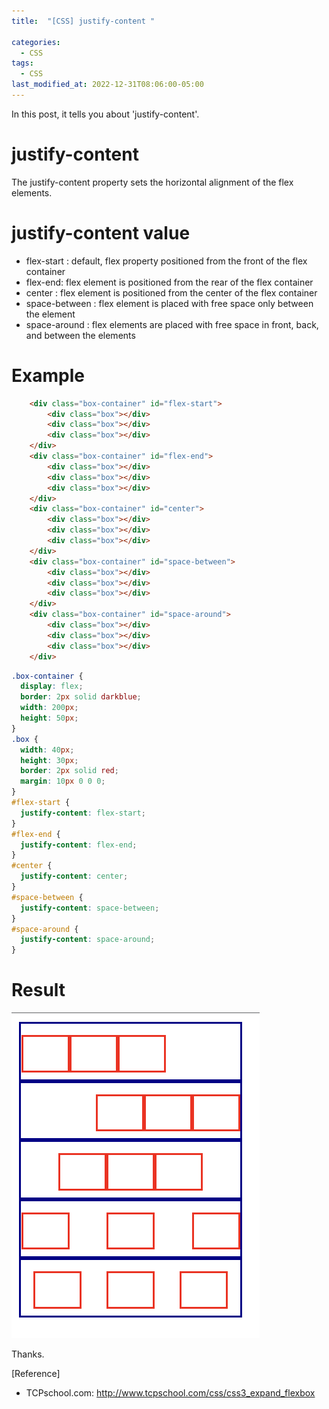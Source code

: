 ```yaml
---
title:  "[CSS] justify-content "

categories:
  - CSS
tags:
  - CSS
last_modified_at: 2022-12-31T08:06:00-05:00
---
```


In this post, it tells you about 'justify-content'.

# justify-content

The justify-content property sets the horizontal alignment of the flex elements.


# justify-content value

- flex-start : default, flex property positioned from the front of the flex container
- flex-end: flex element is positioned from the rear of the flex container
- center : flex element is positioned from the center of the flex container
- space-between : flex element is placed with free space only between the element
- space-around : flex elements are placed with free space in front, back, and between the elements

# Example

```html
	<div class="box-container" id="flex-start">
		<div class="box"></div>
		<div class="box"></div>
		<div class="box"></div>
	</div>
	<div class="box-container" id="flex-end">
		<div class="box"></div>
		<div class="box"></div>
		<div class="box"></div>
	</div>
	<div class="box-container" id="center">
		<div class="box"></div>
		<div class="box"></div>
		<div class="box"></div>
	</div>
	<div class="box-container" id="space-between">
		<div class="box"></div>
		<div class="box"></div>
		<div class="box"></div>
	</div>
	<div class="box-container" id="space-around">
		<div class="box"></div>
		<div class="box"></div>
		<div class="box"></div>
	</div>
```

```css
.box-container {
  display: flex;
  border: 2px solid darkblue;
  width: 200px;
  height: 50px;
}
.box {
  width: 40px;
  height: 30px;
  border: 2px solid red;
  margin: 10px 0 0 0;
}
#flex-start {
  justify-content: flex-start;
}
#flex-end {
  justify-content: flex-end;
}
#center {
  justify-content: center;
}
#space-between {
  justify-content: space-between;
}
#space-around {
  justify-content: space-around;
}
```

# Result
![justify-content-ex](/assets/img/justify-content-ex.PNG)

Thanks.

[Reference]
* TCPschool.com: <http://www.tcpschool.com/css/css3_expand_flexbox>


